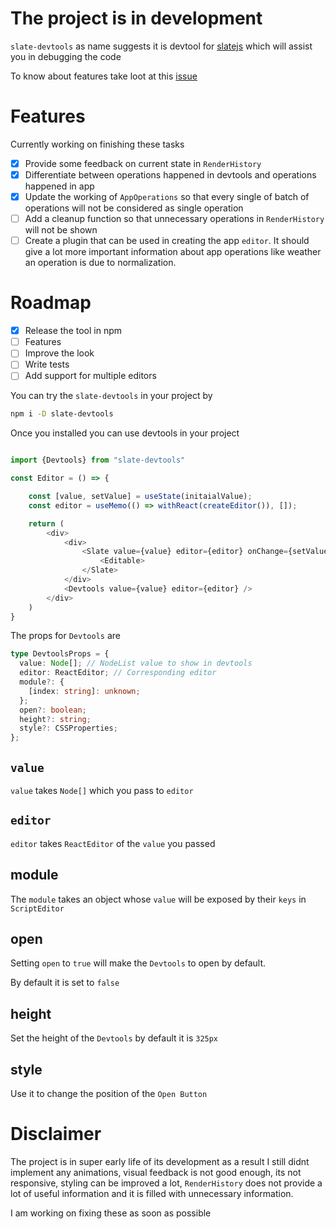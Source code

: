 # The project is in development

`slate-devtools` as name suggests it is devtool for [slatejs](https://github.com/ianstormtaylor/slate) which will assist you in debugging the code

To know about features take loot at this [issue](https://github.com/ianstormtaylor/slate/issues/4112)

# Features

Currently working on finishing these tasks

- [x] Provide some feedback on current state in `RenderHistory`
- [x] Differentiate between operations happened in devtools and operations happened in app
- [x] Update the working of `AppOperations` so that every single of batch of operations will not be considered as single operation
- [ ] Add a cleanup function so that unnecessary operations in `RenderHistory` will not be shown
- [ ] Create a plugin that can be used in creating the app `editor`. It should give a lot more important information about app operations like weather an operation is due to normalization.

# Roadmap

- [x] Release the tool in npm
- [ ] Features
- [ ] Improve the look
- [ ] Write tests
- [ ] Add support for multiple editors

You can try the `slate-devtools` in your project by

```bash
npm i -D slate-devtools
```

Once you installed you can use devtools in your project

```typescript

import {Devtools} from "slate-devtools"

const Editor = () => {

    const [value, setValue] = useState(initaialValue);
    const editor = useMemo(() => withReact(createEditor()), []);

    return (
        <div>
            <div>
                <Slate value={value} editor={editor} onChange={setValue}>
                    <Editable>
                </Slate>
            </div>
            <Devtools value={value} editor={editor} />
        </div>
    )
}

```

The props for `Devtools` are

```typescript
type DevtoolsProps = {
  value: Node[]; // NodeList value to show in devtools
  editor: ReactEditor; // Corresponding editor
  module?: {
    [index: string]: unknown;
  };
  open?: boolean;
  height?: string;
  style?: CSSProperties;
};
```

## `value`

`value` takes `Node[]` which you pass to `editor`

## `editor`

`editor` takes `ReactEditor` of the `value` you passed

## module

The `module` takes an object whose `value` will be exposed by their `keys` in `ScriptEditor`

## open

Setting `open` to `true` will make the `Devtools` to open by default.

By default it is set to `false`

## height

Set the height of the `Devtools` by default it is `325px`

## style

Use it to change the position of the `Open Button`

# Disclaimer

The project is in super early life of its development as a result I still didnt implement any animations, visual feedback is not good enough, its not responsive, styling can be improved a lot, `RenderHistory` does not provide a lot of useful information and it is filled with unnecessary information.

I am working on fixing these as soon as possible
